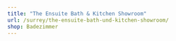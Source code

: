 ```yaml
---
title: "The Ensuite Bath & Kitchen Showroom"
url: /surrey/the-ensuite-bath-und-kitchen-showroom/
shop: Badezimmer
---
```

